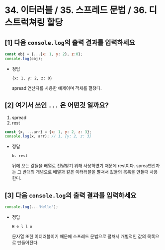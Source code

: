 # 34. 이터러블 / 35. 스프레드 문법 / 36. 디스트럭쳐링 할당

## **[1] 다음 `console.log`의 출력 결과를 입력하세요**

```jsx
const obj = {...{x: 1, y: 2}, z:0};
console.log(obj);
```

- 정답

  `{x: 1, y: 2, z: 0}`

  spread 연산자를 사용한 예제이며 객체를 펼쳤다.



## **[2]** 여기서 쓰인 `...` 은 어떤것 일까요?

1. spread
2. rest

```jsx
const {x, ...arr} = {x: 1, y: 2, z: 3};
console.log(x, arr); // 1, {y: 2, z: 3}
```

- 정답

  `b. rest`

  뒤에 오는 값들을 배열로 전달받기 위해 사용하였기 때문에 rest이다. sprea연산자는 그 반대의 개념으로 배열과 같은 이터러블을 펼쳐서 값들의 목록을 만들때 사용한다.

## **[3] 다음 `console.log`의 출력 결과를 입력하세요**

```jsx
console.log(...'Hello');
```

- 정답

  `H e l l o`

  문자열 또한 이터러블이기 때문에 스프레드 문법으로 펼쳐서 개별적인 값의 목록으로 만들어진다.